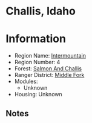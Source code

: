 
Challis, Idaho
==============
  
# Information  
* Region Name: [Intermountain]()  
* Region Number: 4  
* Forest: [Salmon And Challis](http://www.fs.usda.gov/scnf)  
* Ranger District: [Middle Fork]()  
* Modules:  
  - Unknown  
* Housing: Unknown  
  
## Notes

